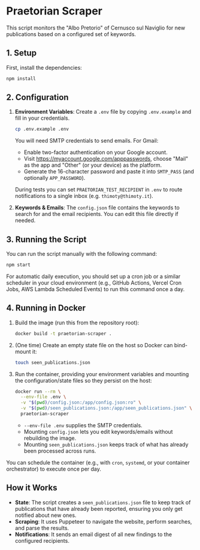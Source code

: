 # Praetorian Scraper

This script monitors the "Albo Pretorio" of Cernusco sul Naviglio for new publications based on a configured set of keywords.

## 1. Setup

First, install the dependencies:

```bash
npm install
```

## 2. Configuration

1.  **Environment Variables**: Create a `.env` file by copying `.env.example` and fill in your credentials.
    ```bash
    cp .env.example .env
    ```
    You will need SMTP credentials to send emails. For Gmail:

    - Enable two-factor authentication on your Google account.
    - Visit <https://myaccount.google.com/apppasswords>, choose "Mail" as the app and "Other" (or your device) as the platform.
    - Generate the 16-character password and paste it into `SMTP_PASS` (and optionally `APP_PASSWORD`).

    During tests you can set `PRAETORIAN_TEST_RECIPIENT` in `.env` to route notifications to a single inbox (e.g. `thimoty@thimoty.it`).

2.  **Keywords & Emails**: The `config.json` file contains the keywords to search for and the email recipients. You can edit this file directly if needed.

## 3. Running the Script

You can run the script manually with the following command:

```bash
npm start
```

For automatic daily execution, you should set up a cron job or a similar scheduler in your cloud environment (e.g., GitHub Actions, Vercel Cron Jobs, AWS Lambda Scheduled Events) to run this command once a day.

## 4. Running in Docker

1. Build the image (run this from the repository root):

   ```bash
   docker build -t praetorian-scraper .
   ```

2. (One time) Create an empty state file on the host so Docker can bind-mount it:

   ```bash
   touch seen_publications.json
   ```

3. Run the container, providing your environment variables and mounting the configuration/state files so they persist on the host:

   ```bash
   docker run --rm \
     --env-file .env \
     -v "$(pwd)/config.json:/app/config.json:ro" \
     -v "$(pwd)/seen_publications.json:/app/seen_publications.json" \
     praetorian-scraper
   ```

   - `--env-file .env` supplies the SMTP credentials.
   - Mounting `config.json` lets you edit keywords/emails without rebuilding the image.
   - Mounting `seen_publications.json` keeps track of what has already been processed across runs.

You can schedule the container (e.g., with `cron`, `systemd`, or your container orchestrator) to execute once per day.

## How it Works

-   **State**: The script creates a `seen_publications.json` file to keep track of publications that have already been reported, ensuring you only get notified about new ones.
-   **Scraping**: It uses Puppeteer to navigate the website, perform searches, and parse the results.
-   **Notifications**: It sends an email digest of all new findings to the configured recipients.

